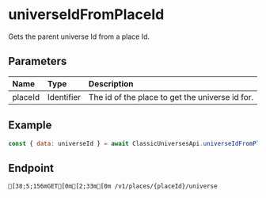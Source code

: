 
# universeIdFromPlaceId
Gets the parent universe Id from a place Id.


## Parameters
| Name    | Type       | Description                                     |
| :------ | :--------- | :---------------------------------------------- |
| placeId | Identifier | The id of the place to get the universe id for. |



## Example
```js copy showLineNumbers
const { data: universeId } = await ClassicUniversesApi.universeIdFromPlaceId({ placeId: 16349154726 }); 
```

## Endpoint
```ansi
[38;5;156mGET[0m[2;33m[0m /v1/places/{placeId}/universe
```
  